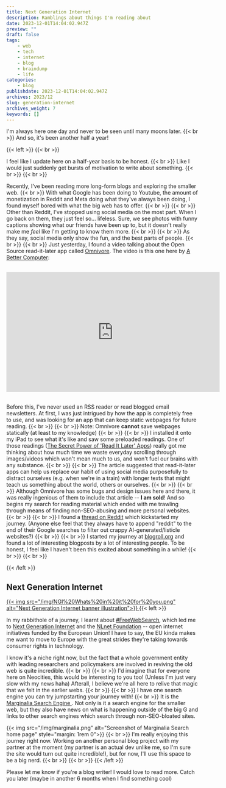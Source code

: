 ```yaml
---
title: Next Generation Internet
description: Ramblings about things I'm reading about
date: 2023-12-01T14:04:02.947Z
preview: ""
draft: false
tags:
    - web
    - tech
    - internet
    - blog
    - braindump
    - life
categories:
    - blog
publishdate: 2023-12-01T14:04:02.947Z
archives: 2023/12
slug: generation-internet
archives_weight: 7
keywords: []
---
```


I'm always here one day and never to be seen until many moons later.
{{< br >}}
And so, it's been another half a year!

{{< left >}}
{{< br >}}

I feel like I update here on a half-year basis to be honest.
{{< br >}}
Like I would just suddenly get bursts of motivation to write about something.
{{< br >}}
{{< br >}}

Recently, I've been reading more long-form blogs and exploring the smaller web. 
{{< br >}}
With what Google has been doing to Youtube, the amount of monetization in Reddit and Meta doing what they've always been doing, I found myself bored with what the big web has to offer.
{{< br >}}
{{< br >}}
Other than Reddit, I've stopped using social media on the most part. When I go back on them, they just feel so... lifeless. Sure, we see photos with funny captions showing what our friends have been up to, but it doesn't really make me *feel* like I'm getting to know them more.
{{< br >}}
{{< br >}}
As they say, social media only show the fun, and the best parts of people.
{{< br >}}
{{< br >}}
Just yesterday, I found a video talking about the Open Source read-it-later app called <a href='Omnivore'>Omnivore</a>. The video is this one here by <a href='https://www.youtube.com/@ABetterComputer'>A Better Computer</a>:

<!-- FM:Snippet:Start data:{"id":"View more","fields":[]} -->
<!--more-->
<!-- FM:Snippet:End -->

<iframe width="560" height="315" src="https://www.youtube.com/embed/JyfBZwIuOsY?si=5pL8j9pPAIH_CJfL" title="YouTube video player" frameborder="0" allow="accelerometer; autoplay; clipboard-write; encrypted-media; gyroscope; picture-in-picture; web-share" allowfullscreen style='margin: 1rem 0'></iframe>

Before this, I've never used an RSS reader or read blogged email newsletters. At first, I was just intrigued by how the app is completely free to use, and was looking for an app that can keep static webpages for future reading.
{{< br >}}
{{< br >}}
Note: Omnivore **cannot** save webpages statically (at least to my knowledge)
{{< br >}}
{{< br >}}
I installed it onto my iPad to see what it's like and saw some preloaded readings. One of those readings (<a href='https://fortelabs.com/blog/the-secret-power-of-read-it-later-apps'>The Secret Power of 'Read It Later' Apps</a>) really got me thinking about how much time we waste everyday scrolling through images/videos which won't mean much to us, and won't fuel our brains with any substance.
{{< br >}}
{{< br >}}
The article suggested that read-it-later apps can help us replace our habit of using social media purposefully to distract ourselves (e.g. when we're in a train) with longer texts that might teach us something about the world, others or ourselves.
{{< br >}}
{{< br >}}
Although Omnivore has some bugs and design issues here and there, it was really ingenious of them to include that article -- <b>I am sold</b>! And so begins my search for reading material which ended with me trawling through means of finding non-SEO-abusing and more personal websites.
{{< br >}}
{{< br >}}
I found a <a href='https://www.reddit.com/r/Blogging/comments/v5cbve/how_to_find_personal_noncommercial_diarylike_blogs/'>thread on Reddit</a> which kickstarted my journey. (Anyone else feel that they always have to append "reddit" to the end of their Google searches to filter out crappy AI-generated/listicle websites?)
{{< br >}}
{{< br >}}
I started my journey at <a href='https://blogroll.org'>blogroll.org</a> and found a lot of interesting blogposts by a lot of interesting people. To be honest, I feel like I haven't been this excited about something in a while!
{{< br >}}
{{< br >}}

{{< /left >}}
<h2> Next Generation Internet</h2>
<a href='https://www.ngi.eu/'>{{< img src="/img/NGI%20Whats%20in%20it%20for%20you.png" alt="Next Generation Internet banner illustration">}}  </a>
{{< left >}}

In my rabbithole of a journey, I learnt about <a href="https://freewebsearch.org">#FreeWebSearch</a>, which led me to <a href="https://www.ngi.eu/">Next Generation Internet</a> and the <a href='https://nlnet.nl/'>NLnet Foundation</a> -- open internet initiatives funded by the European Union! I have to say, the EU kinda makes me want to move to Europe with the great strides they're taking towards consumer rights in technology.

I know it's a niche right now, but the fact that a whole government entity with leading researchers and policymakers are involved in reviving the old web is quite incredible.
{{< br >}}
{{< br >}}
I'd imagine that for everyone here on Neocities, this would be interesting to you too! (Unless I'm just very slow with my news haha) Afterall, I believe we're all here to relive that magic that we felt in the earlier webs.
{{< br >}}
{{< br >}}
I have one search engine you can try jumpstarting your journey with!
{{< br >}}
It is the <a href='https://search.marginalia.nu/'> Marginalia Search Engine </a>. Not only is it a search engine for the smaller web, but they also have news on what is happening outside of the big G and links to other search engines which search through non-SEO-bloated sites.

{{< img src="/img/marginalia.png" alt="Screenshot of Marginalia Search home page" style="margin: 1rem 0">}} 
{{< br >}}
I'm really enjoying this journey right now. Working on another personal blog project with my partner at the moment (my partner is an actual dev unlike me, so I'm sure the site would turn out quite incredible!), but for now, I'll use this space to be a big nerd.
{{< br >}}
{{< br >}}
{{< /left >}}


Please let me know if you're a blog writer! I would love to read more. Catch you later (maybe in another 6 months when I find something cool)